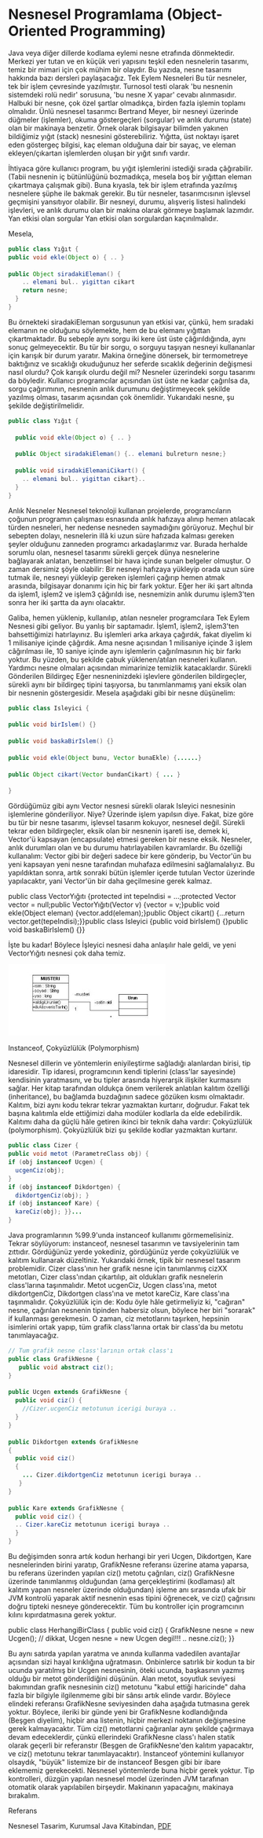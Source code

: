 # Nesnesel Programlama (Object-Oriented Programming)

Java veya diğer dillerde kodlama eylemi nesne etrafında
dönmektedir. Merkezi yer tutan ve en küçük veri yapısını teşkil eden
nesnelerin tasarımı, temiz bir mimari için çok mühim bir olaydır.  Bu
yazıda, nesne tasarımı hakkında bazı dersleri paylaşacağız.  Tek Eylem
Nesneleri Bu tür nesneler, tek bir işlem çevresinde
yazılmıştır. Turnosol testi olarak 'bu nesnenin sistemdeki rolü nedir'
sorusuna, 'bu nesne X yapar' cevabı alınmasıdır.  Halbuki bir nesne,
çok özel şartlar olmadıkça, birden fazla işlemin toplamı
olmalıdır. Ünlü nesnesel tasarımcı Bertrand Meyer, bir nesneyi
üzerinde düğmeler (işlemler), okuma göstergeçleri (sorgular) ve anlık
durumu (state) olan bir makinaya benzetir.  Örnek olarak bilgisayar
bilimden yakınen bildiğimiz yığıt (stack) nesnesini
gösterebiliriz. Yığıtta, üst noktayı işaret eden göstergeç bilgisi,
kaç eleman olduğuna dair bir sayaç, ve eleman ekleyen/çıkartan
işlemlerden oluşan bir yığıt sınıfı vardır.

İhtiyaca göre kullanıcı program, bu yığıt işlemlerini istediği sırada
çâğırabilir. (Tabii nesnenin iç bütünlüğünü bozmadıkça, mesela boş bir
yığıttan eleman çıkartmaya çalışmak gibi).  Buna kıyasla, tek bir
işlem etrafında yazılmış nesnelere şüphe ile bakmak gerekir. Bu tür
nesneler, tasarımcısının işlevsel geçmişini yansıtıyor olabilir.  Bir
nesneyi, durumu, alışveriş listesi halindeki işlevleri, ve anlık
durumu olan bir makina olarak görmeye başlamak lazımdır.  Yan etkisi
olan sorgular Yan etkisi olan sorgulardan kaçınılmalıdır.

Mesela,

```java
public class Yığıt {
public void ekle(Object o) { .. }

public Object siradakiEleman() {
    .. elemani bul.. yigittan cikart
    return nesne;
  }
}
```

Bu örnekteki siradakiEleman sorgusunun yan etkisi var, çünkü, hem
sıradaki elemanın ne olduğunu söylemekte, hem de bu elemanı yığıttan
çıkartmaktadır. Bu sebeple aynı sorgu iki kere üst üste
çâğırıldığında, aynı sonuç gelmeyecektir.  Bu tür bir sorgu, o sorguyu
taşıyan nesneyi kullananlar için karışık bir durum yaratır. Makina
örneğine dönersek, bir termometreye baktığınız ve sıcaklığı okuduğunuz
her seferde sıcaklık değerinin değişmesi nasıl olurdu? Çok karışık
olurdu değil mi? Nesneler üzerindeki sorgu tasarımı da
böyledir. Kullanıcı programcılar açısından üst üste ne kadar çağırılsa
da, sorgu çağırımının, nesnenin anlık durumunu değiştirmeyecek şekilde
yazılmış olması, tasarım açısından çok önemlidir.  Yukarıdaki nesne,
şu şekilde değiştirilmelidir.

```java
public class Yığıt {

  public void ekle(Object o) { .. }
  
  public Object siradakiEleman() {.. elemani bulreturn nesne;}

  public void siradakiElemaniCikart() {
    .. elemani bul.. yigittan cikart}..
  }
}
```

Anlık Nesneler Nesnesel teknoloji kullanan projelerde, programcıların
çoğunun programın çalışması esnasında anlık hafızaya alınıp hemen
atılacak türden nesneleri, her nedense nesneden saymadığını görüyoruz.
Meçhul bir sebepten dolayı, nesnelerin illâ ki uzun süre hafızada
kalması gereken şeyler olduğunu zanneden programcı arkadaşlarımız
var. Burada herhalde sorumlu olan, nesnesel tasarımı sürekli gerçek
dünya nesnelerine bağlayarak anlatan, benzetimsel bir hava içinde
sunan belgeler olmuştur.  O zaman dersimiz şöyle olabilir: Bir nesneyi
hafızaya yükleyip orada uzun süre tutmak ile, nesneyi yükleyip gereken
işlemleri çağırıp hemen atmak arasında, bilgisayar donanımı için hiç
bir fark yoktur. Eğer her iki şart altında da işlem1, işlem2 ve işlem3
çâğırıldı ise, nesnemizin anlık durumu işlem3'ten sonra her iki şartta
da aynı olacaktır.

Galiba, hemen yüklenip, kullanılıp, atılan nesneler programcılara Tek
Eylem Nesnesi gibi geliyor. Bu yanlış bir saptamadır. İşlem1, işlem2,
işlem3'ten bahsettiğimizi hatırlayınız. Bu işlemleri arka arkaya
çağırdık, fakat diyelim ki 1 milisaniye içinde çâğırdık. Ama nesne
açısından 1 milisaniye içinde 3 işlem câğırılması ile, 10 saniye
içinde aynı işlemlerin çağırılmasının hiç bir farkı yoktur.  Bu
yüzden, bu şekilde çabuk yüklenen/atılan nesneleri kullanın. Yardımcı
nesne olmaları açısından mimarinize temizlik katacaklardır.  Sürekli
Gönderilen Bildirgeç Eğer nesneninizdeki işlevlere gönderilen
bildirgeçler, sürekli aynı bir bildirgeç tipini taşıyorsa, bu
tanımlanmamış yani eksik olan bir nesnenin göstergesidir. Mesela
aşağıdaki gibi bir nesne düşünelim:

```java
public class Isleyici {

public void birIslem() {}

public void baskaBirIslem() {}

public void ekle(Object bunu, Vector bunaEkle) {......}

public Object cikart(Vector bundanCikart) { ... }

}

```

Gördüğümüz gibi aynı Vector nesnesi sürekli olarak Isleyici nesnesinin
işlemlerine gönderiliyor. Niye?  Üzerinde işlem yapılsın diye. Fakat,
bize göre bu tür bir nesne tasarımı, işlevsel tasarım kokuyor,
nesnesel değil. Sürekli tekrar eden bildirgeçler, eksik olan bir
nesnenin işareti ise, demek ki, Vector'ü kapsayan (encapsulate) etmesi
gereken bir nesne eksik.  Nesneler, anlık durumları olan ve bu durumu
hatırlayabilen kavramlardır. Bu özelliği kullanalım: Vector gibi bir
değeri sadece bir kere gönderip, bu Vector'ün bu yeni kapsayan yeni
nesne tarafından muhafaza edilmesini sağlamalalıyız. Bu yapıldıktan
sonra, artık sonraki bütün işlemler içerde tutulan Vector üzerinde
yapılacaktır, yani Vector'ün bir daha geçilmesine gerek kalmaz.

public class VectorYığıtı {protected int tepeIndisi = ...;protected
Vector vector = null;public VectorYığıtı(Vector v) {vector = v;}public
void ekle(Object eleman) {vector.add(eleman);}public Object cikart()
{...return vector.get(tepeIndisi);}}public class Isleyici {public void
birIslem() {}public void baskaBirIslem() {}}

İşte bu kadar! Böylece İşleyici nesnesi daha anlaşılır hale geldi, ve
yeni VectorYığıtı nesnesi çok daha temiz.

![](nesne_tasarimi.jpg)

Instanceof, Çokyüzlülük (Polymorphism)

Nesnesel dillerin ve yöntemlerin eniyileştirme sağladığı alanlardan
birisi, tip idaresidir. Tip idaresi, programcının kendi tiplerini
(class'lar sayesinde) kendisinin yaratmasını, ve bu tipler arasında
hiyerarşik ilişkiler kurmasını sağlar.  Her kitap tarafından oldukça
önem verilerek anlatılan kalıtım özelliği (inheritance), bu bağlamda
buzdağının sadece gözüken kısmı olmaktadır. Kalıtım, bizi aynı kodu
tekrar tekrar yazmaktan kurtarır, doğrudur. Fakat tek başına kalıtımla
elde ettiğimizi daha modüler kodlarla da elde edebilirdik. Kalıtımı
daha da güçlü hâle getiren ikinci bir teknik daha vardır: Çokyüzlülük
(polymorphism).  Çokyüzlülük bizi şu şekilde kodlar yazmaktan
kurtarır.

```java
public class Cizer {
public void metot (ParametreClass obj) {
if (obj instanceof Ucgen) {
  ucgenCiz(obj);
}
if (obj instanceof Dikdortgen) {
  dikdortgenCiz(obj); }
if (obj instanceof Kare) {
  kareCiz(obj); }}...
}
```

Java programlarının %99.9'unda instanceof kullanımı
görmemelisiniz. Tekrar söylüyorum: instanceof, nesnesel tasarımın ve
tavsiyelerinin tam zıttıdır. Gördüğünüz yerde yokediniz, gördüğünüz
yerde çokyüzlülük ve kalıtım kullanarak düzeltiniz.  Yukarıdaki örnek,
tipik bir nesnesel tasarım problemidir. Cizer class'ının her grafik
nesne için tanımlanmış cizXX metotları, Cizer class'ından çıkartılıp,
ait oldukları grafik nesnelerin class'larına taşınmalıdır. Metot
ucgenCiz, Ucgen class'ına, metot dikdortgenCiz, Dikdortgen class'ına
ve metot kareCiz, Kare class'ına taşınmalıdır.  Çokyüzlülük için de:
Kodu öyle hâle getirmeliyiz ki, "cağıran" nesne, çağırılan nesnenin
tipinden habersiz olsun, böylece her biri "sorarak" if kullanması
gerekmesin.  O zaman, ciz metotlarını taşırken, hepsinin isimlerini
ortak yapıp, tüm grafik class'larına ortak bir class'da bu metotu
tanımlayacağız.

```java
// Tum grafik nesne class'larının ortak class'ı
public class GrafikNesne {
   public void abstract ciz();
}

public Ucgen extends GrafikNesne {
  public void ciz() {
    //Cizer.ucgenCiz metotunun icerigi buraya ..
  }
}

public Dikdortgen extends GrafikNesne
{
  public void ciz()
  {
    ... Cizer.dikdortgenCiz metotunun icerigi buraya ..
   }
}

public Kare extends GrafikNesne {
  public void ciz() {
  .. Cizer.kareCiz metotunun icerigi buraya ..
  }
}
```

Bu değişimden sonra artık kodun herhangi bir yeri Ucgen, Dikdortgen,
Kare nesnelerinden birini yaratıp, GrafikNesne referansı üzerine atama
yaparsa, bu referans üzerinden yapılan ciz() metotu çağrıları, ciz()
GrafikNesne üzerinde tanımlanmış olduğundan (ama gerçekleştirimi
(kodlaması) alt kalıtım yapan nesneler üzerinde olduğundan) işleme anı
sırasında ufak bir JVM kontrolü yaparak aktif nesnenin esas tipini
öğrenecek, ve ciz() çağrısını doğru tipteki nesneye gönderecektir. Tüm
bu kontroller için programcının kılını kıpırdatmasına gerek yoktur.

public class HerhangiBirClass { public void ciz() { GrafikNesne nesne
= new Ucgen(); // dikkat, Ucgen nesne = new Ucgen degil!!!  ..
nesne.ciz(); }}

Bu aynı satırda yapılan yaratma ve anında kullanma vadedilen
avantajlar açısından sizi hayal kırıklığına uğratmasın. Onbinlerce
satırlık bir kodun ta bir ucunda yaratılmış bir Ucgen nesnesinin,
öteki ucunda, başkasının yazmış olduğu bir metot gönderildiğini
düşünün. Alan metot, soyutluk seviyesi bakımından grafik nesnesinin
ciz() metotunu "kabul ettiği haricinde" daha fazla bir bilgiyle
ilgilenmeme gibi bir sânsı artık elinde vardır. Böylece elindeki
referansı GrafikNesne seviyesinden daha aşağıda tutmasına gerek
yoktur.  Böylece, ileriki bir günde yeni bir GrafikNesne kodlandığında
(Beşgen diyelim), hiçbir ana listenin, hiçbir merkezi noktanın
değişmesine gerek kalmayacaktır. Tüm ciz() metotlarıni çağıranlar aynı
şekilde çağırmaya devam edeceklerdir, çünkü ellerindeki GrafikNesne
class'ı halen statik olarak geçerli bir referanstır (Beşgen de
GrafikNesne'den kalıtım yapacaktır, ve ciz() metotunu tekrar
tanımlayacaktır).  Instanceof yöntemini kullanıyor olsaydık, "büyük"
listemize bir de instanceof Besgen gibi bir ibare eklememiz
gerekecekti. Nesnesel yöntemlerde buna hiçbir gerek yoktur. Tip
kontrolleri, düzgün yapılan nesnesel model üzerinden JVM tarafınan
otomatik olarak yapılabilen birşeydir. Makinanın yapacağını, makinaya
bırakalım.

Referans

Nesnesel Tasarim, Kurumsal Java Kitabindan, [PDF](https://github.com/burakbayramli/classnotes/raw/master/sk/2000/10/oo-kj.pdf)






